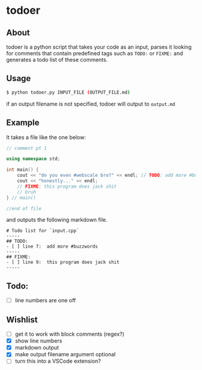 # todoer

## About

todoer is a python script that takes your code as an input, parses it looking for comments that contain predefined tags such as `TODO:` or `FIXME:` and generates a todo list of these comments.

## Usage

```bash
$ python todoer.py INPUT_FILE (OUTPUT_FILE.md)
```

if an output filename is not specified, todoer will output to `output.md`

## Example

It takes a file like the one below:

```c++
// comment pt 1

using namespace std;

int main() {
	cout << "do you even #webscale bro?" << endl; // TODO: add more #buzzwords
	cout << "honestly..." << endl;
	// FIXME: this program does jack shit
	// bruh
} // main()

//end of file
```

and outputs the following markdown file.

```
# Todo list for `input.cpp`
-----
## TODO:
- [ ] line 7:  add more #buzzwords
-----
## FIXME:
- [ ] line 9:  this program does jack shit
-----
```

## Todo:

- [ ] line numbers are one off

## Wishlist

- [ ] get it to work with block comments (regex?)
- [x] show line numbers
- [x] markdown output
- [x] make output filename argument optional
- [ ] turn this into a VSCode extension?